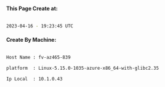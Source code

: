 
   
#### This Page Create at:

```bash

2023-04-16 - 19:23:45 UTC

```

#### Create By Machine:

```bash

Host Name : fv-az465-839

platform  : Linux-5.15.0-1035-azure-x86_64-with-glibc2.35

Ip Local  : 10.1.0.43

```


